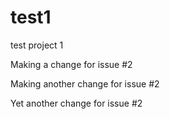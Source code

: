 # test1
test project 1

Making a change for issue #2

Making another change for issue #2

Yet another change for issue #2
